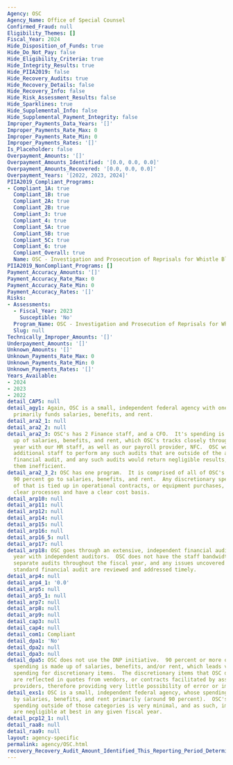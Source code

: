 ```yaml
---
Agency: OSC
Agency_Name: Office of Special Counsel
Confirmed_Fraud: null
Eligibility_Themes: []
Fiscal_Year: 2024
Hide_Disposition_of_Funds: true
Hide_Do_Not_Pay: false
Hide_Eligibility_Criteria: true
Hide_Integrity_Results: true
Hide_PIIA2019: false
Hide_Recovery_Audits: true
Hide_Recovery_Details: false
Hide_Recovery_Info: false
Hide_Risk_Assessment_Results: false
Hide_Sparklines: true
Hide_Supplemental_Info: false
Hide_Supplemental_Payment_Integrity: false
Improper_Payments_Data_Years: '[]'
Improper_Payments_Rate_Max: 0
Improper_Payments_Rate_Min: 0
Improper_Payments_Rates: '[]'
Is_Placeholder: false
Overpayment_Amounts: '[]'
Overpayment_Amounts_Identified: '[0.0, 0.0, 0.0]'
Overpayment_Amounts_Recovered: '[0.0, 0.0, 0.0]'
Overpayment_Years: '[2022, 2023, 2024]'
PIIA2019_Compliant_Programs:
- Compliant_1A: true
  Compliant_1B: true
  Compliant_2A: true
  Compliant_2B: true
  Compliant_3: true
  Compliant_4: true
  Compliant_5A: true
  Compliant_5B: true
  Compliant_5C: true
  Compliant_6: true
  Compliant_Overall: true
  Name: OSC - Investigation and Prosecution of Reprisals for Whistle Blowing
PIIA2019_NonCompliant_Programs: []
Payment_Accuracy_Amounts: '[]'
Payment_Accuracy_Rate_Max: 0
Payment_Accuracy_Rate_Min: 0
Payment_Accuracy_Rates: '[]'
Risks:
- Assessments:
  - Fiscal_Year: 2023
    Susceptible: 'No'
  Program_Name: OSC - Investigation and Prosecution of Reprisals for Whistle Blowing
  Slug: null
Technically_Improper_Amounts: '[]'
Underpayment_Amounts: '[]'
Unknown_Amounts: '[]'
Unknown_Payments_Rate_Max: 0
Unknown_Payments_Rate_Min: 0
Unknown_Payments_Rates: '[]'
Years_Available:
- 2024
- 2023
- 2022
detail_CAP5: null
detail_agy1: Again, OSC is a small, independent federal agency with one program.  It
  primarily funds salaries, benefits, and rent.
detail_ara2_1: null
detail_ara2_2: null
detail_ara2_3: OSC's has 2 Finance staff, and a CFO.  It's spending is largely made
  up of salaries, benefits, and rent, which OSC's tracks closely throughout the fiscal
  year with our HR staff, as well as our payroll provider, NFC.  OSC would require
  additional staff to perform any such audits that are outside of the annual, standard
  financial audit, and any such audits would return negligible results, thus rendering
  them inefficient.
detail_ara2_3_2: OSC has one program.  It is comprised of all of OSC's funds, of which
  90 percent go to salaries, benefits, and rent.  Any discretionary spending outside
  of that is tied up in operational contracts, or equipment purchases, which follow
  clear processes and have a clear cost basis.
detail_arp10: null
detail_arp11: null
detail_arp12: null
detail_arp14: null
detail_arp15: null
detail_arp16: null
detail_arp16_5: null
detail_arp17: null
detail_arp18: OSC goes through an extensive, independent financial audit every fiscal
  year with independent auditors.  OSC does not have the staff bandwidth to perform
  separate audits throughout the fiscal year, and any issues uncovered during the
  standard financial audit are reviewed and addressed timely.
detail_arp4: null
detail_arp4_1: '0.0'
detail_arp5: null
detail_arp5_1: null
detail_arp7: null
detail_arp8: null
detail_arp9: null
detail_cap3: null
detail_cap4: null
detail_com1: Compliant
detail_dpa1: 'No'
detail_dpa2: null
detail_dpa3: null
detail_dpa5: OSC does not use the DNP initiative.  90 percent or more of OSC's annual
  spending is made up of salaries, benefits, and/or rent, which leads very little
  spending for discretionary items.  The discretionary items that OSC does purchase
  are reflected in quotes from vendors, or contracts facilitated by assisted acquisition
  providers, therefore providing very little possibility of error or improper payment.
detail_exs1: OSC is a small, independent federal agency, whose spending is consumed
  by salaries, benefits, and rent primarily (around 90 percent).  OSC's discretionary
  spending outside of those categories is very minimal, and as such, improper payments
  are negligible at best in any given fiscal year.
detail_pcp12_1: null
detail_raa8: null
detail_raa9: null
layout: agency-specific
permalink: agency/OSC.html
recovery_Recovery_Audit_Amount_Identified_This_Reporting_Period_Determined_Not_Collectable_Rate: 0.0
---
```

